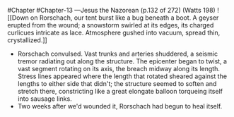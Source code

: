 #Chapter #Chapter-13
—Jesus the Nazorean (p.132 of 272) (Watts 198)
![[Down on Rorschach, our tent burst like a bug beneath a boot. A geyser erupted from the wound; a snowstorm swirled at its edges, its charged curlicues intricate as lace. Atmosphere gushed into vacuum, spread thin, crystallized.]]
* Rorschach convulsed. Vast trunks and arteries shuddered, a seismic tremor radiating out along the structure. The epicenter began to twist, a vast segment rotating on its axis, the breach midway along its length. Stress lines appeared where the length that rotated sheared against the lengths to either side that didn't; the structure seemed to soften and stretch there, constricting like a great elongate balloon torqueing itself into sausage links.
* Two weeks after we'd wounded it, Rorschach had begun to heal itself.
